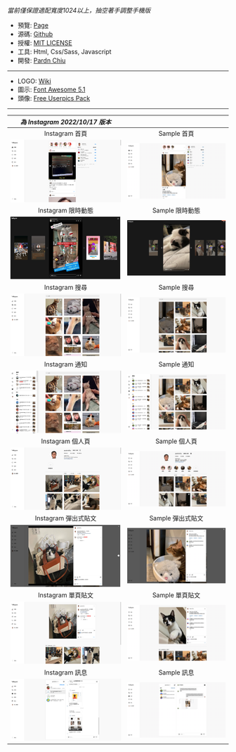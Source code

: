 *當前僅保證適配寬度1024以上，抽空著手調整手機版*

- 預覽: [Page](https://pardnchiu.github.io/website-template-instagram)
- 源碼: [Github](https://github.com/pardnchiu/website-template-instagram)
- 授權: [MIT LICENSE](https://github.com/....../website....../blob/main/LICENSE)
- 工具: Html, Css/Sass, Javascript
- 開發: [Pardn Chiu](mailto:chiuchingwei@icloud.com)
  
***

- LOGO: [Wiki](https://zh.m.wikipedia.org/zh-tw/File:Instagram_logo.svg)
- 圖示: [Font Awesome 5.1](https://fontawesome.com)
- 頭像: [Free Userpics Pack](https://userpics.craftwork.design)

***

| *為 Instagram 2022/10/17 版本* |  |
| :-: | :-: |
| Instagram 首頁 | Sample 首頁 |
| ![1](preview/instagram1.png) | ![1](preview/sample1.png) |
| Instagram 限時動態 | Sample 限時動態 |
| ![7](preview/instagram8.png) | ![7](preview/sample8.png) |
| Instagram 搜尋 | Sample 搜尋 |
| ![2](preview/instagram2.png) | ![2](preview/sample2.png) |
| Instagram 通知 | Sample  通知 |
| ![3](preview/instagram3.png) | ![3](preview/sample3.png) |
| Instagram 個人頁 | Sample 個人頁 |
| ![4](preview/instagram4.png) | ![4](preview/sample4.png) |
| Instagram 彈出式貼文 | Sample 彈出式貼文 |
| ![5](preview/instagram5.png) | ![5](preview/sample5.png) |
| Instagram 單頁貼文 | Sample 單頁貼文 |
| ![6](preview/instagram6.png) | ![6](preview/sample6.png) |
| Instagram 訊息 | Sample 訊息 |
| ![7](preview/instagram7.png) | ![7](preview/sample7.png) |
 
